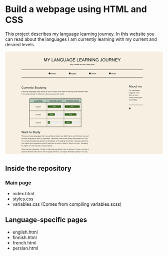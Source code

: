 # Build a webpage using HTML and CSS

This project describes my language learning journey. In this website you can read about the languages
I am currently learning with my current and desired levels.

![Alt text](https://github.com/Nazaniiin/MyLanguageLearningJourney/blob/master/code_base/resources/main_page.png?raw=true "Title")

## Inside the repository

### Main page
- index.html
- styles.css
- variables.css (Comes from compiling variables.scss)

## Language-specific pages
- english.html	
- finnish.html	
- french.html	
- persian.html	




